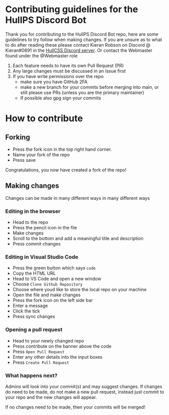 # Contributing guidelines for the HullPS Discord Bot

Thank you for contributing to the HullPS Discord Bot repo, here are some guidelines to try follow when making changes. If you are unsure as to what to do after reading these please contact Kieran Robson on Discord @ Kieran#0891 in the [HullCSS Discord server](https://discord.gg/skEu7mutK6). Or contact the Webmaster found under the @Webmaster role

1. Each feature needs to have its own Pull Request (PR)
2. Any large changes must be discussed in an Issue first
3. If you have write permissions over the repo
   - make sure you have GitHub 2FA
   - make a new branch for your commits before merging into main, or still please use PRs (unless you are the primary maintainer)
   - If possible also gpg sign your commits

# How to contribute

## Forking

- Press the fork icon in the top right hand corner.
- Name your fork of the repo
- Press save

Congratulations, you now have created a fork of the repo!

## Making changes

Changes can be made in many different ways in many different ways

### Editing in the browser

- Head to the repo
- Press the pencil icon in the file
- Make changes
- Scroll to the bottom and add a meaningful title and description
- Press commit changes

### Editing in Visual Studio Code

- Press the green button which says `code`
- Copy the HTML URL
- Head to VS Code and open a new window
- Choose `Clone Github Repository`
- Choose where youd like to store the local repo on your machine
- Open the file and make changes
- Press the fork icon on the left side bar
- Enter a message
- Click the tick
- Press sync changes

### Opening a pull request

- Head to your newly changed repo
- Press contribute on the banner above the code
- Press `Open Pull Request`
- Enter any other details into the input boxes
- Press `Create Pull Request`

### What happens next?

Admins will look into your commit(s) and may suggest changes. If changes do need to be made, do not make a new pull request, instead just commit to your repo and the new changes will appear.

If no changes need to be made, then your commits will be merged!
